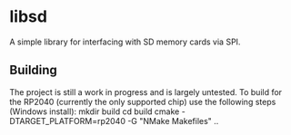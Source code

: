 # libsd
A simple library for interfacing with SD memory cards via SPI.

## Building
The project is still a work in progress and is largely untested.  To build for the RP2040 (currently the only supported chip) use the following steps (Windows install):
mkdir build
cd build
cmake -DTARGET_PLATFORM=rp2040 -G "NMake Makefiles" ..